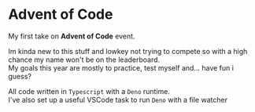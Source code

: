 # Advent of Code

My first take on **Advent of Code** event.  

Im kinda new to this stuff and lowkey not trying to compete so with a high chance my name won't be on the leaderboard.  
My goals this year are mostly to practice, test myself and... have fun i guess?

All code written in `Typescript` with a `Deno` runtime.  
I've also set up a useful VSCode task to run `Deno` with a file watcher
